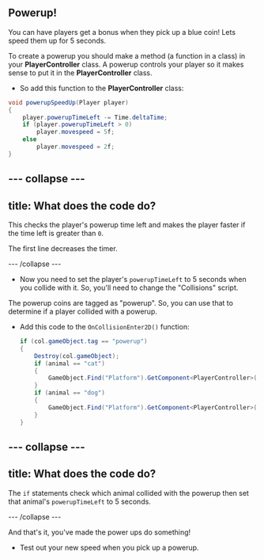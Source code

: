 ## Powerup!

You can have players get a bonus when they pick up a blue coin! Lets speed them up for 5 seconds.

To create a powerup you should make a method (a function in a class) in your **PlayerController** class. A powerup controls your player so it makes sense to put it in the **PlayerController** class.

+ So add this function to the **PlayerController** class: 
```csharp
void powerupSpeedUp(Player player)
{
    player.powerupTimeLeft -= Time.deltaTime;
    if (player.powerupTimeLeft > 0)
        player.movespeed = 5f;
    else
        player.movespeed = 2f;
}
```

--- collapse ---
---
title: What does the code do?
---

This checks the player's powerup time left and makes the player faster if the time left is greater than `0`.

The first line decreases the timer.

--- /collapse ---

+ Now you need to set the player's `powerupTimeLeft` to 5 seconds when you collide with it. So, you'll need to change the "Collisions" script.

The powerup coins are tagged as "powerup". So, you can use that to determine if a player collided with a powerup.

+ Add this code to the `OnCollisionEnter2D()` function:

    ```csharp
    if (col.gameObject.tag == "powerup")
    {
        Destroy(col.gameObject);
        if (animal == "cat")
        {
            GameObject.Find("Platform").GetComponent<PlayerController>().cat.powerupTimeLeft = powerupTime;
        }
        if (animal == "dog")
        {
            GameObject.Find("Platform").GetComponent<PlayerController>().dog.powerupTimeLeft = powerupTime;
        }
    }
    ```

--- collapse ---
---
title: What does the code do?
---

The `if` statements check which animal collided with the powerup then set that animal's `powerupTimeLeft` to 5 seconds.

--- /collapse ---

And that's it, you've made the power ups do something!

+ Test out your new speed when you pick up a powerup.